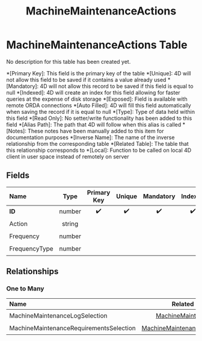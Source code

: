 ﻿---
layout: default
title: MachineMaintenanceActions
parent: Tables
---
# MachineMaintenanceActions Table
No description for this table has been created yet.

*[Primary Key]: This field is the primary key of the table
*[Unique]: 4D will not allow this field to be saved if it contains a value already used
*[Mandatory]: 4D will not allow this record to be saved if this field is equal to null
*[Indexed]: 4D will create an index for this field allowing for faster queries at the expense of disk storage
*[Exposed]: Field is available with remote ORDA connections
*[Auto Filled]: 4D will fill this field automatically when saving the record if it is equal to null
*[Type]: Type of data held within this field
*[Read Only]: No setter/write functionality has been added to this field
*[Alias Path]: The path that 4D will follow when this alias is called
*[Notes]: These notes have been manually added to this item for documentation purposes
*[Inverse Name]: The name of the inverse relationship from the corresponding table
*[Related Table]: The table that this relationship corresponds to
*[Local]: Function to be called on local 4D client in user space instead of remotely on server
## Fields

|Name|Type|Primary Key|Unique|Mandatory|Indexed|Exposed|Auto Filled|Notes|
|:---|:---:|:---:|:---:|:---:|:---:|:---:|:---:|:---:|
|**ID**|number|✔️|✔️|✔️|✔️|✔️|✔️||
|Action|string|||||✔️|||
|Frequency|number|||||✔️|||
|FrequencyType|number|||||✔️|||

## Relationships

### One to Many

|Name|Related Table|Inverse Name|Exposed|Notes|
|:---|:---:|:---:|:---:|:---:|
|MachineMaintenanceLogSelection|[MachineMaintenanceLog](MachineMaintenanceLog.md)|MachineMaintenanceActionsEntity|✔️||
|MachineMaintenanceRequirementsSelection|[MachineMaintenanceRequirements](MachineMaintenanceRequirements.md)|MachineMaintenanceActionsEntity|✔️||